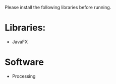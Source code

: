 Please install the following libraries before running.

# Libraries:
- JavaFX

# Software
- Processing
